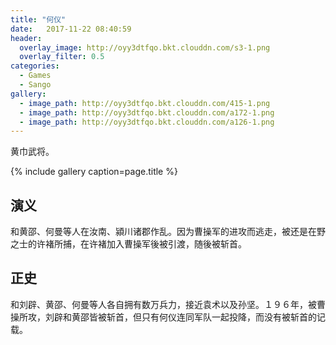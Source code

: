 ```yaml
---
title: "何仪"
date:   2017-11-22 08:40:59
header:
  overlay_image: http://oyy3dtfqo.bkt.clouddn.com/s3-1.png
  overlay_filter: 0.5
categories:
  - Games
  - Sango
gallery:
  - image_path: http://oyy3dtfqo.bkt.clouddn.com/415-1.png
  - image_path: http://oyy3dtfqo.bkt.clouddn.com/a172-1.png
  - image_path: http://oyy3dtfqo.bkt.clouddn.com/a126-1.png
---
```


黄巾武将。

{% include gallery caption=page.title %}

## 演义

和黄邵、何曼等人在汝南、潁川诸郡作乱。因为曹操军的进攻而逃走，被还是在野之士的许褚所捕，在许褚加入曹操军後被引渡，随後被斩首。

## 正史

和刘辟、黄邵、何曼等人各自拥有数万兵力，接近袁术以及孙坚。１９６年，被曹操所攻，刘辟和黄邵皆被斩首，但只有何仪连同军队一起投降，而没有被斩首的记载。